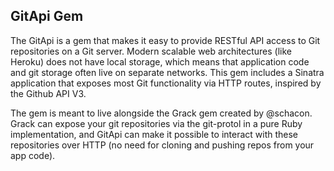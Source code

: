 GitApi Gem
----------

The GitApi is a gem that makes it easy to provide RESTful API access to Git repositories on a Git server. Modern scalable web architectures (like Heroku) does not have local storage, which means that application code and git storage often live on separate networks. This gem includes a Sinatra application that exposes most Git functionality via HTTP routes, inspired by the Github API V3.

The gem is meant to live alongside the Grack gem created by @schacon. Grack can expose your git repositories via the git-protol in a pure Ruby implementation, and GitApi can make it possible to interact with these repositories over HTTP (no need for cloning and pushing repos from your app code).